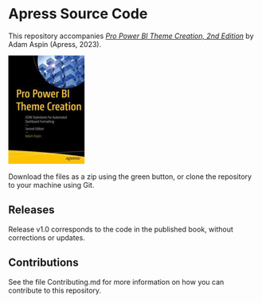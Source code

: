 # Apress Source Code

This repository accompanies [*Pro Power BI Theme Creation, 2nd Edition*](https://link.springer.com/book/10.1007/978-1-4842-9633-2) by Adam Aspin (Apress, 2023).

[comment]: #cover
![Cover image](978-1-4842-9632-5.jpg)

Download the files as a zip using the green button, or clone the repository to your machine using Git.

## Releases

Release v1.0 corresponds to the code in the published book, without corrections or updates.

## Contributions

See the file Contributing.md for more information on how you can contribute to this repository.